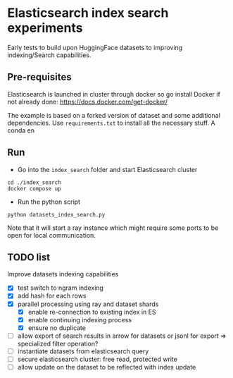 # Elasticsearch index search experiments

Early tests to build upon HuggingFace datasets to improving indexing/Search capabilities.

## Pre-requisites

Elasticsearch is launched in cluster through docker so go install Docker if not already done: https://docs.docker.com/get-docker/

The example is based on a forked version of dataset and some additional dependencies. Use `requirements.txt` to install all the necessary stuff. A conda en

## Run

* Go into the `index_search` folder and start Elasticsearch cluster

```
cd ./index_search
docker compose up
```

* Run the python script

```
python datasets_index_search.py
```

Note that it will start a ray instance which might require some ports to be open for local communication.

## TODO list

Improve datasets indexing capabilities
- [x] test switch to ngram indexing
- [x] add hash for each rows
- [x] parallel processing using ray and dataset shards
    - [x] enable re-connection to existing index in ES
    - [x] enable continuing indexing process
    - [x] ensure no duplicate
- [ ] allow export of search results in arrow for datasets or jsonl for export => specialized filter operation?
- [ ] instantiate datasets from elasticsearch query
- [ ] secure elasticsearch cluster: free read, protected write
- [ ] allow update on the dataset to be reflected with index update